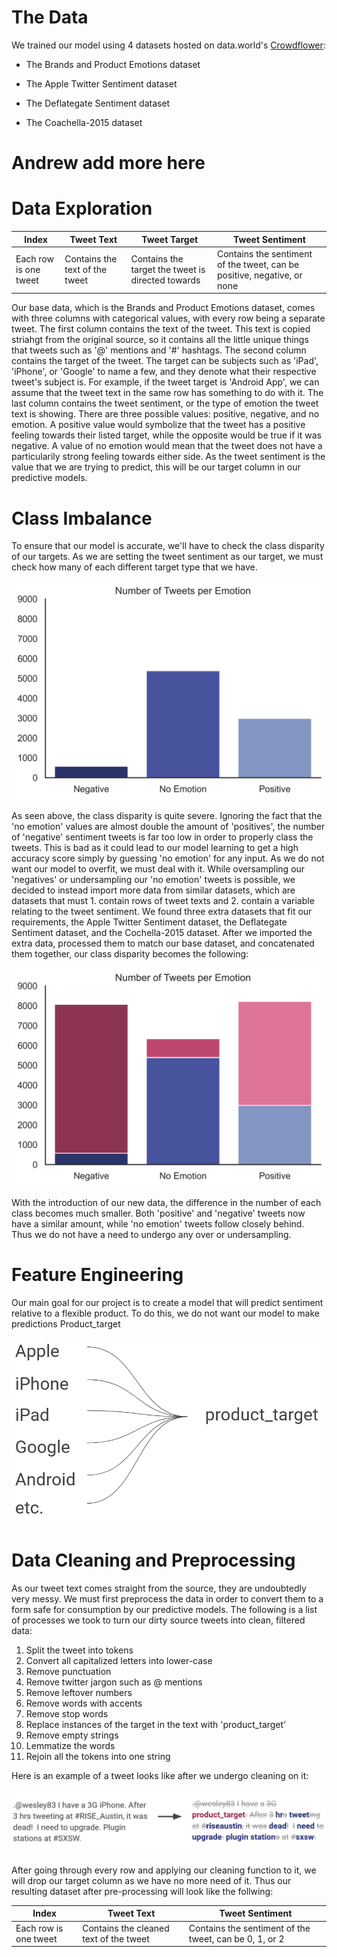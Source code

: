 # The Data

We trained our model using 4 datasets hosted on data.world's [Crowdflower](https://data.world/crowdflower): 

* The Brands and Product Emotions dataset 

* The Apple Twitter Sentiment dataset 

* The Deflategate Sentiment dataset

* The Coachella-2015 dataset

# Andrew add more here

# Data Exploration

| Index                 | Tweet Text                     | Tweet Target                                      | Tweet Sentiment                                                         |
| ----------------------|--------------------------------|---------------------------------------------------|-------------------------------------------------------------------------|
| Each row is one tweet | Contains the text of the tweet | Contains the target the tweet is directed towards | Contains the sentiment of the tweet, can be positive, negative, or none |

Our base data, which is the Brands and Product Emotions dataset, comes with three columns with categorical values, with every row being a separate tweet.  The first column contains the text of the tweet.  This text is copied striahgt from the original source, so it contains all the little unique things that tweets such as '@' mentions and '#' hashtags.  The second column contains the target of the tweet.  The target can be subjects such as 'iPad', 'iPhone', or 'Google' to name a few, and they denote what their respective tweet's subject is.  For example, if the tweet target is 'Android App', we can assume that the tweet text in the same row has something to do with it.  The last column contains the tweet sentiment, or the type of emotion the tweet text is showing.  There are three possible values: positive, negative, and no emotion.  A positive value would symbolize that the tweet has a positive feeling towards their listed target, while the opposite would be true if it was negative.  A value of no emotion would mean that the tweet does not have a particularily strong feeling towards either side.  As the tweet sentiment is the value that we are trying to predict, this will be our target column in our predictive models.

# Class Imbalance

To ensure that our model is accurate, we'll have to check the class disparity of our targets.  As we are setting the tweet sentiment as our target, we must check how many of each different target type that we have.

![Class Imbalance Before](/reports/figures/tweets_per_emotion_before.png)

As seen above, the class disparity is quite severe.  Ignoring the fact that the 'no emotion' values are almost double the amount of 'positives', the number of 'negative' sentiment tweets is far too low in order to properly class the tweets.  This is bad as it could lead to our model learning to get a high accuracy score simply by guessing 'no emotion' for any input.  As we do not want our model to overfit, we must deal with it.  While oversampling our 'negatives' or undersampling our 'no emotion' tweets is possible, we decided to instead import more data from similar datasets, which are datasets that must 1. contain rows of tweet texts and 2. contain a variable relating to the tweet sentiment.  We found three extra datasets that fit our requirements, the Apple Twitter Sentiment dataset, the Deflategate Sentiment dataset, and the Cochella-2015 dataset.  After we imported the extra data, processed them to match our base dataset, and concatenated them together, our class disparity becomes the following:

![Class Imbalance After](/reports/figures/tweets_per_emotion_after.png)

With the introduction of our new data, the difference in the number of each class becomes much smaller.  Both 'positive' and 'negative' tweets now have a similar amount, while 'no emotion' tweets follow closely behind.  Thus we do not have a need to undergo any over or undersampling.

# Feature Engineering

Our main goal for our project is to create a model that will predict sentiment relative to a flexible product.  To do this, we do not want our model to make predictions 
Product_target

![product_target_before_after](/reports/figures/product_target_before_after.png)


# Data Cleaning and Preprocessing

As our tweet text comes straight from the source, they are undoubtedly very messy.  We must first preprocess the data in order to convert them to a form safe for consumption by our predictive models.  The following is a list of processes we took to turn our dirty source tweets into clean, filtered data:

<ol>
<li>Split the tweet into tokens</li>
<li>Convert all capitalized letters into lower-case</li>
<li>Remove punctuation</li>
<li>Remove twitter jargon such as @ mentions</li>
<li>Remove leftover numbers</li>
<li>Remove words with accents</li>
<li>Remove stop words</li>
<li>Replace instances of the target in the text with 'product_target'</li>
<li>Remove empty strings</li>
<li>Lemmatize the words</li>
<li>Rejoin all the tokens into one string</li>
</ol>

Here is an example of a tweet looks like after we undergo cleaning on it:

![tweet_cleaning_before_after](/reports/figures/tweet_cleaning_before_after.png)

After going through every row and applying our cleaning function to it, we will drop our target column as we have no more need of it.  Thus our resulting dataset after pre-processing will look like the follwing:

| Index                 | Tweet Text                             | Tweet Sentiment                                        |
| ----------------------|----------------------------------------|--------------------------------------------------------|
| Each row is one tweet | Contains the cleaned text of the tweet | Contains the sentiment of the tweet, can be 0, 1, or 2 |

